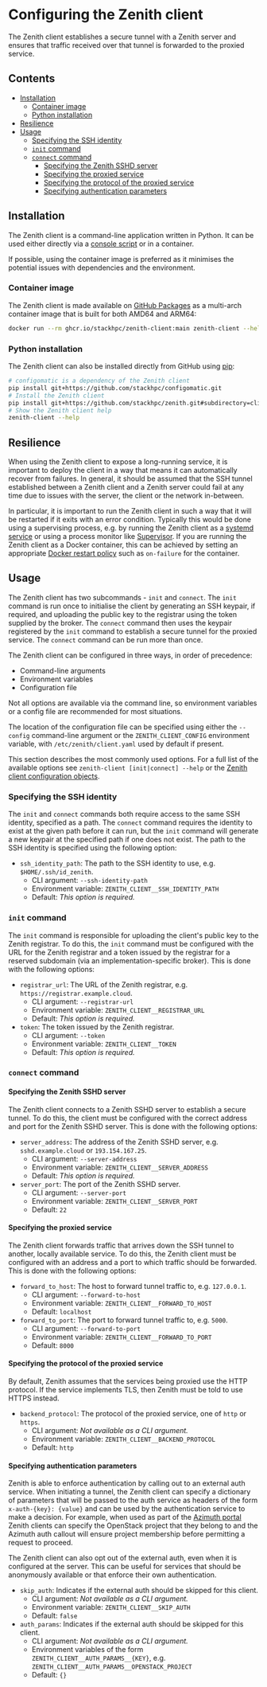 # Configuring the Zenith client  <!-- omit in toc -->

The Zenith client establishes a secure tunnel with a Zenith server and ensures that traffic received
over that tunnel is forwarded to the proxied service.

## Contents  <!-- omit in toc -->

- [Installation](#installation)
  - [Container image](#container-image)
  - [Python installation](#python-installation)
- [Resilience](#resilience)
- [Usage](#usage)
  - [Specifying the SSH identity](#specifying-the-ssh-identity)
  - [`init` command](#init-command)
  - [`connect` command](#connect-command)
    - [Specifying the Zenith SSHD server](#specifying-the-zenith-sshd-server)
    - [Specifying the proxied service](#specifying-the-proxied-service)
    - [Specifying the protocol of the proxied service](#specifying-the-protocol-of-the-proxied-service)
    - [Specifying authentication parameters](#specifying-authentication-parameters)

## Installation

The Zenith client is a command-line application written in Python. It can be used either directly
via a
[console script](https://python-packaging.readthedocs.io/en/latest/command-line-scripts.html#the-console-scripts-entry-point)
or in a container.

If possible, using the container image is preferred as it minimises the potential issues
with dependencies and the environment.

### Container image

The Zenith client is made available on [GitHub Packages](https://github.com/features/packages)
as a multi-arch container image that is built for both AMD64 and ARM64:

```bash
docker run --rm ghcr.io/stackhpc/zenith-client:main zenith-client --help
```

### Python installation

The Zenith client can also be installed directly from GitHub using [pip](https://pip.pypa.io/en/stable/):

```bash
# configomatic is a dependency of the Zenith client
pip install git+https://github.com/stackhpc/configomatic.git
# Install the Zenith client
pip install git+https://github.com/stackhpc/zenith.git#subdirectory=client
# Show the Zenith client help
zenith-client --help
```

## Resilience

When using the Zenith client to expose a long-running service, it is important to deploy the
client in a way that means it can automatically recover from failures. In general, it should be
assumed that the SSH tunnel established between a Zenith client and a Zenith server could fail at
any time due to issues with the server, the client or the network in-between.

In particular, it is important to run the Zenith client in such a way that it will be restarted if
it exits with an error condition. Typically this would be done using a supervising process, e.g. by
running the Zenith client as a [systemd service](https://en.wikipedia.org/wiki/Systemd) or using a
process monitor like [Supervisor](http://supervisord.org/). If you are running the Zenith client as
a Docker container, this can be achieved by setting an appropriate
[Docker restart policy](https://docs.docker.com/config/containers/start-containers-automatically/#use-a-restart-policy)
such as `on-failure` for the container.

## Usage

The Zenith client has two subcommands - `init` and `connect`. The `init` command is run once to
initialise the client by generating an SSH keypair, if required, and uploading the public key
to the registrar using the token supplied by the broker. The `connect` command then uses the
keypair registered by the `init` command to establish a secure tunnel for the proxied service.
The `connect` command can be run more than once.

The Zenith client can be configured in three ways, in order of precedence:

  * Command-line arguments
  * Environment variables
  * Configuration file

Not all options are available via the command line, so environment variables or a config file
are recommended for most situations.

The location of the configuration file can be specified using either the `--config` command-line
argument or the `ZENITH_CLIENT_CONFIG` environment variable, with `/etc/zenith/client.yaml`
used by default if present.

This section describes the most commonly used options. For a full list of the available options see
`zenith-client [init|connect] --help` or the
[Zenith client configuration objects](../client/zenith/client/config.py).

### Specifying the SSH identity

The `init` and `connect` commands both require access to the same SSH identity, specified as
a path. The `connect` command requires the identity to exist at the given path before it can run,
but the `init` command will generate a new keypair at the specified path if one does not exist.
The path to the SSH identity is specified using the following option:

  * `ssh_identity_path`: The path to the SSH identity to use, e.g. `$HOME/.ssh/id_zenith`.
    * CLI argument: `--ssh-identity-path`
    * Environment variable: `ZENITH_CLIENT__SSH_IDENTITY_PATH`
    * Default: *This option is required.*

### `init` command

The `init` command is responsible for uploading the client's public key to the Zenith registrar.
To do this, the `init` command must be configured with the URL for the Zenith registrar and
a token issued by the registrar for a reserved subdomain (via an implementation-specific broker).
This is done with the following options:

  * `registrar_url`: The URL of the Zenith registrar, e.g. `https://registrar.example.cloud`.
    * CLI argument: `--registrar-url`
    * Environment variable: `ZENITH_CLIENT__REGISTRAR_URL`
    * Default: *This option is required.*
  * `token`: The token issued by the Zenith registrar.
    * CLI argument: `--token`
    * Environment variable: `ZENITH_CLIENT__TOKEN`
    * Default: *This option is required.*

### `connect` command

#### Specifying the Zenith SSHD server

The Zenith client connects to a Zenith SSHD server to establish a secure tunnel. To do this,
the client must be configured with the correct address and port for the Zenith SSHD server.
This is done with the following options:

  * `server_address`: The address of the Zenith SSHD server, e.g. `sshd.example.cloud` or `193.154.167.25`.
      * CLI argument: `--server-address`
      * Environment variable: `ZENITH_CLIENT__SERVER_ADDRESS`
      * Default: *This option is required.*
  * `server_port`: The port of the Zenith SSHD server.
      * CLI argument: `--server-port`
      * Environment variable: `ZENITH_CLIENT__SERVER_PORT`
      * Default: `22`

#### Specifying the proxied service

The Zenith client forwards traffic that arrives down the SSH tunnel to another, locally available
service. To do this, the Zenith client must be configured with an address and a port to which
traffic should be forwarded. This is done with the following options:

  * `forward_to_host`: The host to forward tunnel traffic to, e.g. `127.0.0.1`.
      * CLI argument: `--forward-to-host`
      * Environment variable: `ZENITH_CLIENT__FORWARD_TO_HOST`
      * Default: `localhost`
  * `forward_to_port`: The port to forward tunnel traffic to, e.g. `5000`.
      * CLI argument: `--forward-to-port`
      * Environment variable: `ZENITH_CLIENT__FORWARD_TO_PORT`
      * Default: `8000`

#### Specifying the protocol of the proxied service

By default, Zenith assumes that the services being proxied use the HTTP protocol. If the service
implements TLS, then Zenith must be told to use HTTPS instead.

  * `backend_protocol`: The protocol of the proxied service, one of `http` or `https`.
      * CLI argument: *Not available as a CLI argument.*
      * Environment variable: `ZENITH_CLIENT__BACKEND_PROTOCOL`
      * Default: `http`

#### Specifying authentication parameters

Zenith is able to enforce authentication by calling out to an external auth service. When
initiating a tunnel, the Zenith client can specify a dictionary of parameters that will be passed
to the auth service as headers of the form `x-auth-{key}: {value}` and can be used by the
authentication service to make a decision. For example, when used as part of the
[Azimuth portal](https://github.com/stackhpc/azimuth) Zenith clients can specify the OpenStack
project that they belong to and the Azimuth auth callout will ensure project membership before
permitting a request to proceed.

The Zenith client can also opt out of the external auth, even when it is configured at the server.
This can be useful for services that should be anonymously available or that enforce their
own authentication.

  * `skip_auth`: Indicates if the external auth should be skipped for this client.
      * CLI argument: *Not available as a CLI argument.*
      * Environment variable: `ZENITH_CLIENT__SKIP_AUTH`
      * Default: `false`
  * `auth_params`: Indicates if the external auth should be skipped for this client.
      * CLI argument: *Not available as a CLI argument.*
      * Environment variables of the form `ZENITH_CLIENT__AUTH_PARAMS__{KEY}`, e.g.
        `ZENITH_CLIENT__AUTH_PARAMS__OPENSTACK_PROJECT`
      * Default: `{}`
